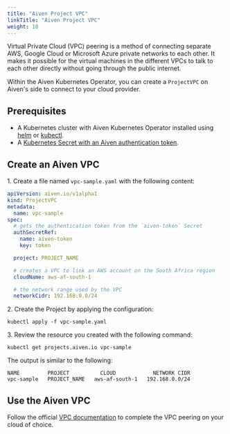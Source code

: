 ```yaml
---
title: "Aiven Project VPC"
linkTitle: "Aiven Project VPC"
weight: 10
---
```


Virtual Private Cloud (VPC) peering is a method of connecting separate AWS, Google Cloud or Microsoft Azure private
networks to each other. It makes it possible for the virtual machines in the different VPCs to talk to each other
directly without going through the public internet.

Within the Aiven Kubernetes Operator, you can create a `ProjectVPC` on Aiven's side to connect to your cloud provider.

## Prerequisites

* A Kubernetes cluster with Aiven Kubernetes Operator installed using [helm](../installation/helm.md) or [kubectl](../installation/kubectl.md).
* A [Kubernetes Secret with an Aiven authentication token](../authentication.md).

## Create an Aiven VPC

1\. Create a file named `vpc-sample.yaml` with the following content:

```yaml
apiVersion: aiven.io/v1alpha1
kind: ProjectVPC
metadata:
  name: vpc-sample
spec:
  # gets the authentication token from the `aiven-token` Secret
  authSecretRef:
    name: aiven-token
    key: token

  project: PROJECT_NAME

  # creates a VPC to link an AWS account on the South Africa region
  cloudName: aws-af-south-1

  # the network range used by the VPC
  networkCidr: 192.168.0.0/24
```

2\. Create the Project by applying the configuration:

```shell
kubectl apply -f vpc-sample.yaml
```

3\. Review the resource you created with the following command:

```shell
kubectl get projects.aiven.io vpc-sample
```

The output is similar to the following:

```{ .shell .no-copy }
NAME         PROJECT          CLOUD            NETWORK CIDR
vpc-sample   PROJECT_NAME   aws-af-south-1   192.168.0.0/24
```

## Use the Aiven VPC

Follow the
official [VPC documentation](https://aiven.io/docs/platform/howto/manage-vpc-peering) to
complete the VPC peering on your cloud of choice.
